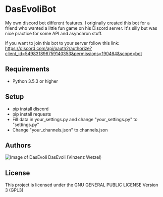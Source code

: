 # DasEvoliBot
My own discord bot different features. I originally created this bot for a friend who wanted a little fun game on his Discord server. It's silly but was nice practice for some API and asynchron stuff.

If you want to join this bot to your server follow this link: https://discord.com/api/oauth2/authorize?client_id=549831896759140353&permissions=190464&scope=bot

## Requirements
* Python 3.5.3 or higher

## Setup
* pip install discord
* pip install requests
* Fill data in your_settings.py and change "your_settings.py" to "settings.py"
* Change "your_channels.json" to channels.json

## Authors
![Image of DasEvoli](https://i.imgur.com/xNcLWUT.png) DasEvoli (Vinzenz Wetzel)

## License
This project is licensed under the GNU GENERAL PUBLIC LICENSE Version 3 (GPL3)

